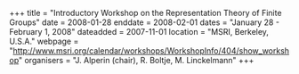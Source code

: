 +++
title = "Introductory Workshop on the Representation Theory of Finite Groups"
date = 2008-01-28
enddate = 2008-02-01
dates = "January 28 - February 1, 2008"
dateadded = 2007-11-01
location = "MSRI, Berkeley, U.S.A."
webpage = "http://www.msri.org/calendar/workshops/WorkshopInfo/404/show_workshop"
organisers = "J. Alperin (chair), R. Boltje, M. Linckelmann"
+++
